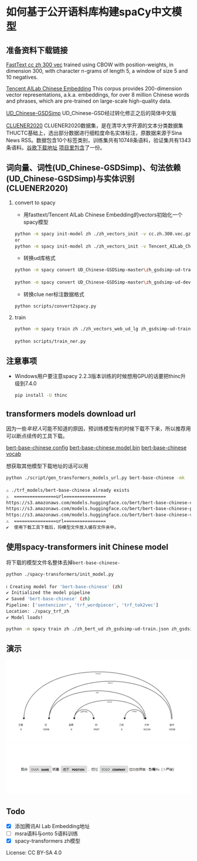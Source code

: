 # 如何基于公开语料库构建spaCy中文模型

## 准备资料下载链接

[FastText cc zh 300 vec](https://dl.fbaipublicfiles.com/fasttext/vectors-crawl/cc.zh.300.vec.gz) trained using CBOW with position-weights, in dimension 300, with character n-grams of length 5, a window of size 5 and 10 negatives.

[Tencent AILab Chinese Embedding](https://ai.tencent.com/ailab/nlp/embedding.html) This corpus provides 200-dimension vector representations, a.k.a. embeddings, for over 8 million Chinese words and phrases, which are pre-trained on large-scale high-quality data.

[UD_Chinese-GSDSimp](https://github.com/UniversalDependencies/UD_Chinese-GSDSimp) UD_Chinese-GSD经过转化修正之后的简体中文版

[CLUENER2020](https://github.com/CLUEbenchmark/CLUENER20200) CLUENER2020数据集，是在清华大学开源的文本分类数据集THUCTC基础上，选出部分数据进行细粒度命名实体标注，原数据来源于Sina News RSS。数据包含10个标签类别，训练集共有10748条语料，验证集共有1343条语料。[谷歌下载地址](https://storage.googleapis.com/cluebenchmark/tasks/cluener_public.zip) [项目里包含](https://github.com/cn-spacy-lm/how-to-make-chinese-models-for-spacy/tree/master/cluener2020)了一份。

## 词向量、词性(UD_Chinese-GSDSimp)、句法依赖(UD_Chinese-GSDSimp)与实体识别(CLUENER2020)

1. convert to spacy

    - 用fasttext/Tencent AILab Chinese Embedding的vectors初始化一个spacy模型

    ```bash
    python -m spacy init-model zh ./zh_vectors_init -v cc.zh.300.vec.gz
    or
    python -m spacy init-model zh ./zh_vectors_init -v Tencent_AILab_ChineseEmbedding.tar.gz
    ```

    - 转换ud库格式

    ```bash
    python -m spacy convert UD_Chinese-GSDSimp-master\zh_gsdsimp-ud-train.conllu ./ -t jsonl

    python -m spacy convert UD_Chinese-GSDSimp-master\zh_gsdsimp-ud-dev.conllu ./ -t jsonl
    ```

    - 转换clue ner标注数据格式

    ```bash
    python scripts/convert2spacy.py
    ```

2. train

    ```bash
    python -m spacy train zh ./zh_vectors_web_ud_lg zh_gsdsimp-ud-train.json zh_gsdsimp-ud-dev.json --base-model ./zh_vectors_init

    python scripts/train_ner.py
    ```

## 注意事项

- Windows用户要注意spacy 2.2.3版本训练的时候想用GPU的话要把thinc升级到7.4.0

    ```bash
    pip install -U thinc
    ```

## transformers models download url

因为一些*年轻人*可能不知道的原因，预训练模型有的时候下载不下来，所以推荐用可以断点续传的工具下载。

[bert-base-chinese config](https://s3.amazonaws.com/models.huggingface.co/bert/bert-base-chinese-config.json) [bert-base-chinese model bin](https://s3.amazonaws.com/models.huggingface.co/bert/bert-base-chinese-pytorch_model.bin) [bert-base-chinese vocab](https://s3.amazonaws.com/models.huggingface.co/bert/bert-base-chinese-vocab.txt)

想获取其他模型下载地址的话可以用
```bash
python ./script/gen_transformers_models_url.py bert-base-chinese -mk

⚠ ./trf_models/bert-base-chinese already exists
⚠  ================url================
https://s3.amazonaws.com/models.huggingface.co/bert/bert-base-chinese-config.json
https://s3.amazonaws.com/models.huggingface.co/bert/bert-base-chinese-pytorch_model.bin
https://s3.amazonaws.com/models.huggingface.co/bert/bert-base-chinese-vocab.txt
⚠  ================url================
✔  使用下载工具下载后，将模型文件放入缓存文件夹中。
```

## 使用spacy-transformers init Chinese model

将下载的模型文件名整体去掉`bert-base-chinese-`

```bash
python ./spacy-transformers/init_model.py

ℹ Creating model for 'bert-base-chinese' (zh)
✔ Initialized the model pipeline
✔ Saved 'bert-base-chinese' (zh)
Pipeline: ['sentencizer', 'trf_wordpiecer', 'trf_tok2vec']
Location: ./spacy_trf_zh
✔ Model loads!
```

```bash
python -m spacy train zh ./zh_bert_ud zh_gsdsimp-ud-train.json zh_gsdsimp-ud-dev.json --base-model ./spacy_trf_zh
```

## 演示

![dep](/img/dep.png)
![ner](/img/ner.jpg)

## Todo

- [x] 添加腾讯AI Lab Embedding地址
- [ ] msra语料与onto 5语料训练
- [x] spacy-transformers zh模型

License: CC BY-SA 4.0
